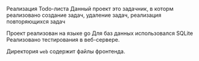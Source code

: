 Реализация Todo-листа
Данный проект это задачник, в которм реализовано создание задач, удаление задач, реализация повторяющихся задач

Проект реализован на языке go
Для баз данных использовался SQLite
Реализовано тестирования в веб-сервере. 

Директория `web` содержит файлы фронтенда.
